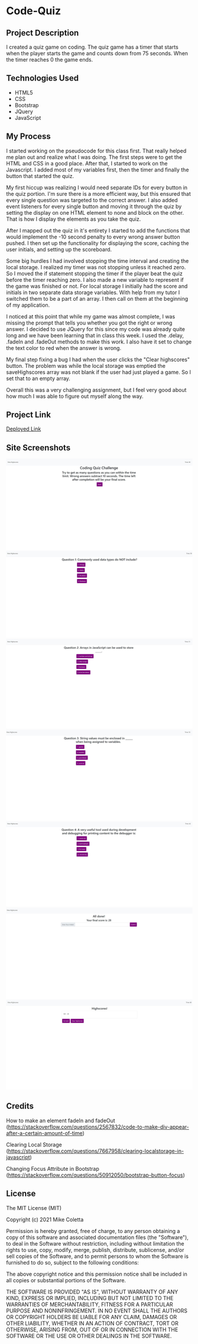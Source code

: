 # Code-Quiz

## Project Description

I created a quiz game on coding. The quiz game has a timer that starts when the player starts the game and counts down from 75 seconds. When the timer reaches 0 the game ends. 

## Technologies Used
* HTML5
* CSS
* Bootstrap
* JQuery
* JavaScript

## My Process

I started working on the pseudocode for this class first. That really helped me plan out and realize what I was doing. The first steps were to get the HTML and CSS in a good place. After that, I started to work on the Javascript. I added most of my variables first, then the timer and finally the button that started the quiz.

My first hiccup was realizing I would need separate IDs for every button in the quiz portion. I'm sure there is a more efficient way, but this ensured that every single question was targeted to the correct answer. I also added event listeners for every single button and moving it through the quiz by setting the display on one HTML element to none and block on the other. That is how I display the elements as you take the quiz. 

After I mapped out the quiz in it's entirety I started to add the functions that would implement the -10 second penalty to every wrong answer button pushed. I then set up the functionality for displaying the score, caching the user initials, and setting up the scoreboard. 

Some big hurdles I had involved stopping the time interval and creating the local storage. I realized my timer was not stopping unless it reached zero. So I moved the if statement stopping the timer if the player beat the quiz before the timer reaching zero. I also made a new variable to represent if the game was finished or not. For local storage I initially had the score and initials in two separate data storage variables. With help from my tutor I switched them to be a part of an array. I then call on them at the beginning of my application.

I noticed at this point that while my game was almost complete, I was missing the prompt that tells you whether you got the right or wrong answer. I decided to use JQuery for this since my code was already quite long and we have been learning that in class this week. I used the .delay, .fadeIn and .fadeOut methods to make this work. I also have it set to change the text color to red when the answer is wrong.

My final step fixing a bug I had when the user clicks the "Clear highscores" button. The problem was while the local storage was emptied the saveHighscores array was not blank if the user had just played a game. So I set that to an empty array. 

Overall this was a very challenging assignment, but I feel very good about how much I was able to figure out myself along the way.

## Project Link
[Deployed Link](https://mikecoletta.github.io/Code-Quiz/)

## Site Screenshots

![Screenshot 1](/Images/Screenshot1.JPG)
![Screenshot 2](/Images/Screenshot2.JPG)
![Screenshot 3](/Images/Screenshot3.JPG)
![Screenshot 4](/Images/Screenshot4.JPG)
![Screenshot 5](/Images/Screenshot5.JPG)
![Screenshot 6](/Images/Screenshot6.JPG)
![Screenshot 7](/Images/Screenshot7.JPG)

## Credits
How to make an element fadeIn and fadeOut (https://stackoverflow.com/questions/2567832/code-to-make-div-appear-after-a-certain-amount-of-time)

Clearing Local Storage (https://stackoverflow.com/questions/7667958/clearing-localstorage-in-javascript)

Changing Focus Attribute in Bootstrap (https://stackoverflow.com/questions/50912050/bootstrap-button-focus)

## License
The MIT License (MIT)

Copyright (c) 2021 Mike Coletta

Permission is hereby granted, free of charge, to any person obtaining a copy of this software and associated documentation files (the "Software"), to deal in the Software without restriction, including without limitation the rights to use, copy, modify, merge, publish, distribute, sublicense, and/or sell copies of the Software, and to permit persons to whom the Software is furnished to do so, subject to the following conditions:

The above copyright notice and this permission notice shall be included in all copies or substantial portions of the Software.

THE SOFTWARE IS PROVIDED "AS IS", WITHOUT WARRANTY OF ANY KIND, EXPRESS OR IMPLIED, INCLUDING BUT NOT LIMITED TO THE WARRANTIES OF MERCHANTABILITY, FITNESS FOR A PARTICULAR PURPOSE AND NONINFRINGEMENT. IN NO EVENT SHALL THE AUTHORS OR COPYRIGHT HOLDERS BE LIABLE FOR ANY CLAIM, DAMAGES OR OTHER LIABILITY, WHETHER IN AN ACTION OF CONTRACT, TORT OR OTHERWISE, ARISING FROM, OUT OF OR IN CONNECTION WITH THE SOFTWARE OR THE USE OR OTHER DEALINGS IN THE SOFTWARE.
